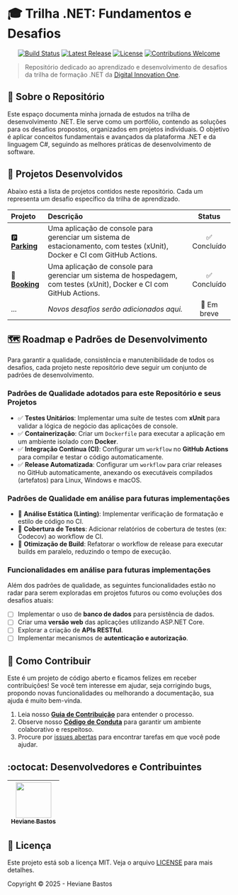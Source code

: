 # 🎓 Trilha .NET: Fundamentos e Desafios

<p align="center">
  <a href="https://github.com/heviane/trilha-net-fundamentos-desafio/actions/workflows/dotnet-ci.yml"><img alt="Build Status" src="https://img.shields.io/github/actions/workflow/status/heviane/trilha-net-fundamentos-desafio/dotnet-ci.yml?branch=main&style=for-the-badge&label=CI"></a>
  <a href="https://github.com/heviane/trilha-net-fundamentos-desafio/releases"><img alt="Latest Release" src="https://img.shields.io/github/v/release/heviane/trilha-net-fundamentos-desafio?style=for-the-badge&color=success"></a>
  <a href="./LICENSE"><img alt="License" src="https://img.shields.io/github/license/heviane/trilha-net-fundamentos-desafio?style=for-the-badge&color=blue"></a>
  <a href="./.github/CONTRIBUTING.md"><img alt="Contributions Welcome" src="https://img.shields.io/badge/contributions-welcome-brightgreen.svg?style=for-the-badge"></a>
</p>

> Repositório dedicado ao aprendizado e desenvolvimento de desafios da trilha de formação .NET da [Digital Innovation One](https://www.dio.me/).

## 🎯 Sobre o Repositório

Este espaço documenta minha jornada de estudos na trilha de desenvolvimento .NET. Ele serve como um portfólio, contendo as soluções para os desafios propostos, organizados em projetos individuais. O objetivo é aplicar conceitos fundamentais e avançados da plataforma .NET e da linguagem C#, seguindo as melhores práticas de desenvolvimento de software.

## 📂 Projetos Desenvolvidos

Abaixo está a lista de projetos contidos neste repositório. Cada um representa um desafio específico da trilha de aprendizado.

| Projeto | Descrição | Status |
| :--- | :--- | :---: |
| 🅿️ [**Parking**](./Parking/) | Uma aplicação de console para gerenciar um sistema de estacionamento, com testes (xUnit), Docker e CI com GitHub Actions. | ✅ Concluído |
| 🏨 [**Booking**](./Booking/) | Uma aplicação de console para gerenciar um sistema de hospedagem, com testes (xUnit), Docker e CI com GitHub Actions. | ✅ Concluído |
| ... | *Novos desafios serão adicionados aqui.* | 🚧 Em breve |

## 🗺️ Roadmap e Padrões de Desenvolvimento

Para garantir a qualidade, consistência e manutenibilidade de todos os desafios, cada projeto neste repositório deve seguir um conjunto de padrões de desenvolvimento.

### Padrões de Qualidade adotados para este Repositório e seus Projetos

- ✅ **Testes Unitários**: Implementar uma suíte de testes com **xUnit** para validar a lógica de negócio das aplicações de console.
- ✅ **Containerização**: Criar um `Dockerfile` para executar a aplicação em um ambiente isolado com **Docker**.
- ✅ **Integração Contínua (CI)**: Configurar um `workflow` no **GitHub Actions** para compilar e testar o código automaticamente.
- ✅ **Release Automatizada**: Configurar um `workflow` para criar releases no GitHub automaticamente, anexando os executáveis compilados (artefatos) para Linux, Windows e macOS.

### Padrões de Qualidade em análise para futuras implementações

- 🚧 **Análise Estática (Linting)**: Implementar verificação de formatação e estilo de código no CI.
- 🚧 **Cobertura de Testes**: Adicionar relatórios de cobertura de testes (ex: Codecov) ao workflow de CI.
- 🚧 **Otimização de Build**: Refatorar o workflow de release para executar builds em paralelo, reduzindo o tempo de execução.

### Funcionalidades em análise para futuras implementações

Além dos padrões de qualidade, as seguintes funcionalidades estão no radar para serem exploradas em projetos futuros ou como evoluções dos desafios atuais:

- [ ] Implementar o uso de **banco de dados** para persistência de dados.
- [ ] Criar uma **versão web** das aplicações utilizando ASP.NET Core.
- [ ] Explorar a criação de **APIs RESTful**.
- [ ] Implementar mecanismos de **autenticação e autorização**.

## 🤝 Como Contribuir

Este é um projeto de código aberto e ficamos felizes em receber contribuições! Se você tem interesse em ajudar, seja corrigindo bugs, propondo novas funcionalidades ou melhorando a documentação, sua ajuda é muito bem-vinda.

1. Leia nosso [**Guia de Contribuição**](./.github/CONTRIBUTING.md) para entender o processo.
2. Observe nosso [**Código de Conduta**](./.github/CODE_OF_CONDUCT.md) para garantir um ambiente colaborativo e respeitoso.
3. Procure por [issues abertas](./issues) para encontrar tarefas em que você pode ajudar.

## :octocat: Desenvolvedores e Contribuintes

| [<img width="80px" align="center" src="https://avatars.githubusercontent.com/heviane"/><br><sub>Heviane Bastos</sub>](https://github.com/heviane) |
| :---: |

## 📜 Licença

Este projeto está sob a licença MIT. Veja o arquivo [LICENSE](LICENSE) para mais detalhes.

Copyright © 2025 - Heviane Bastos
